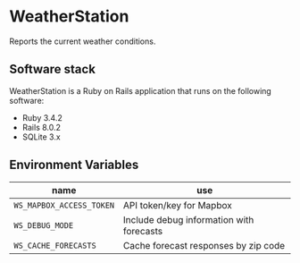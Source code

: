 # WeatherStation

Reports the current weather conditions.

## Software stack

WeatherStation is a Ruby on Rails application that runs on the following software:

- Ruby 3.4.2
- Rails 8.0.2
- SQLite 3.x

## Environment Variables

| name                       | use                                                           |
| -------------------------- | ------------------------------------------------------------- |
| `WS_MAPBOX_ACCESS_TOKEN`   | API token/key for Mapbox                                      |
| `WS_DEBUG_MODE`            | Include debug information with forecasts                      |
| `WS_CACHE_FORECASTS`       | Cache forecast responses by zip code                          |

